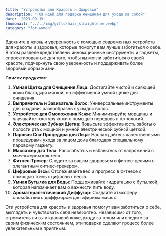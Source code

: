 ```yaml
---
title: "Устройства для Красоты и Здоровья"
description: "ТОП идей для подарка женщинам для ухода за собой"
date: '2023-09-19'
thumbnail: "../../img/gifts/hair_straightener.webp"
category: "for-women"
---
```

Вдохните в жизнь и уверенность с помощью современных устройств для красоты и здоровья, которые помогут вам лучше заботиться о себе. В этом разделе представлены инновационные инструменты и гаджеты, спроектированные для того, чтобы вы могли заботиться о своей красоте, подчеркнуть свою уверенность и поддерживать более здоровый образ жизни.

**Список продуктов:**
1. **Умная Щетка для Очищения Лица**: Достигайте чистой и сияющей кожи благодаря мягкой, но эффективной умной щетке для очищения.
2. **Выпрямитель и Завиватель Волос**: Универсальные инструменты для создания разнообразных укладок волос.
3. **Устройство для Омоложения Кожи**: Минимизируйте морщины и улучшайте текстуру кожи с помощью передовых технологий.
4. **Электрическая Зубная Щетка**: Повысьте эффективность заботы о полости рта с мощной и умной электрической зубной щеткой.
5. **Паровая Спа-Процедура для Лица**: Наслаждайтесь качественными процедурами ухода за лицом дома благодаря специальному паровому гаджету.
6. **Массажер для Тела**: Расслабьтесь и избавьтесь от напряжения с массажером для тела.
7. **Фитнес-Трекер**: Следите за вашим здоровьем и фитнес-целями с элегантным фитнес-трекером.
8. **Цифровые Весы**: Отслеживайте вес и прогресс в фитнесе с помощью точных цифровых весов.
9. **Умная Бутылка для Воды**: Поддерживайте гидратацию с бутылкой, которая напоминает вам о важности пить воду.
10. **Ароматерапевтический Диффузор**: Создайте атмосферу спокойствия с диффузором для эфирных масел.

Эти устройства для красоты и здоровья помогут вам заботиться о себе, выглядеть и чувствовать себя невероятно. Независимо от того, стремитесь ли вы к красивой коже, уходу за телом или следите за своим физическим состоянием, эти подарки сделают процесс более увлекательным и приятным.
